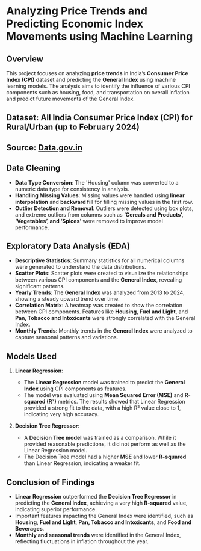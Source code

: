 # Analyzing Price Trends and Predicting Economic Index Movements using Machine Learning

## Overview
This project focuses on analyzing **price trends** in India’s **Consumer Price Index (CPI)** dataset and predicting the **General Index** using machine learning models. The analysis aims to identify the influence of various CPI components such as housing, food, and transportation on overall inflation and predict future movements of the General Index.

## Dataset: All India Consumer Price Index (CPI) for Rural/Urban (up to February 2024)
## Source: [Data.gov.in](https://www.data.gov.in/resource/all-india-consumer-price-index-ruralurban-upto-february-2024)

## Data Cleaning
- **Data Type Conversion**: The 'Housing' column was converted to a numeric data type for consistency in analysis.
- **Handling Missing Values**: Missing values were handled using **linear interpolation** and **backward fill** for filling missing values in the first row.
- **Outlier Detection and Removal**: Outliers were detected using box plots, and extreme outliers from columns such as **‘Cereals and Products’, ‘Vegetables’, and ‘Spices’** were removed to improve model performance.

## Exploratory Data Analysis (EDA)
- **Descriptive Statistics**: Summary statistics for all numerical columns were generated to understand the data distributions.
- **Scatter Plots**: Scatter plots were created to visualize the relationships between various CPI components and the **General Index**, revealing significant patterns.
- **Yearly Trends**: The **General Index** was analyzed from 2013 to 2024, showing a steady upward trend over time.
- **Correlation Matrix**: A heatmap was created to show the correlation between CPI components. Features like **Housing**, **Fuel and Light**, and **Pan, Tobacco and Intoxicants** were strongly correlated with the General Index.
- **Monthly Trends**: Monthly trends in the **General Index** were analyzed to capture seasonal patterns and variations.

## Models Used
1. **Linear Regression**:
   - The **Linear Regression** model was trained to predict the **General Index** using CPI components as features.
   - The model was evaluated using **Mean Squared Error (MSE)** and **R-squared (R²)** metrics. The results showed that Linear Regression provided a strong fit to the data, with a high R² value close to 1, indicating very high accuracy.

2. **Decision Tree Regressor**:
   - A **Decision Tree model** was trained as a comparison. While it provided reasonable predictions, it did not perform as well as the Linear Regression model.
   - The Decision Tree model had a higher **MSE** and lower **R-squared** than Linear Regression, indicating a weaker fit.

## Conclusion of Findings
- **Linear Regression** outperformed the **Decision Tree Regressor** in predicting the **General Index**, achieving a very high **R-squared** value, indicating superior performance.
- Important features impacting the General Index were identified, such as **Housing**, **Fuel and Light**, **Pan, Tobacco and Intoxicants**, and **Food and Beverages**.
- **Monthly and seasonal trends** were identified in the General Index, reflecting fluctuations in inflation throughout the year.
